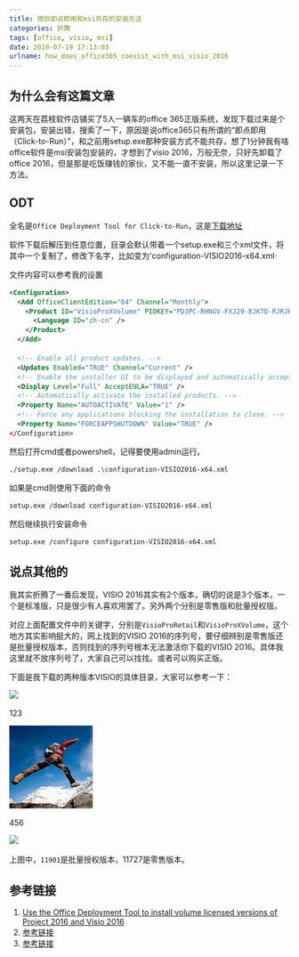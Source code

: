 ```yaml
---
title: 微软即点即用和msi共存的安装方法
categories: 折腾
tags: [office, visio, msi]
date: 2019-07-19 17:13:03
urlname: how_does_office365_coexist_with_msi_visio_2016
---
```


## 为什么会有这篇文章

这两天在荔枝软件店铺买了5人一辆车的office 365正版系统，发现下载过来是个安装包，安装出错，搜索了一下，原因是说office365只有所谓的“即点即用（Click-to-Run）”，和之前用setup.exe那种安装方式不能共存，想了1分钟我有啥office软件是msi安装包安装的，才想到了visio 2016，万般无奈，只好先卸载了office 2016，但是那是吃饭赚钱的家伙，又不能一直不安装，所以这里记录一下方法。

## ODT

全名是`Office Deployment Tool for Click-to-Run`，这是[下载地址](https://www.microsoft.com/en-us/download/details.aspx?id=49117)

软件下载后解压到任意位置，目录会默认带着一个setup.exe和三个xml文件，将其中一个复制了，修改下名字，比如变为'configuration-VISIO2016-x64.xml·

文件内容可以参考我的设置

``` xml
<Configuration>
  <Add OfficeClientEdition="64" Channel="Monthly">
    <Product ID="VisioProXVolume" PIDKEY="PD3PC-RHNGV-FXJ29-8JK7D-RJRJK" />
      <Language ID="zh-cn" />
    </Product>
  </Add>

  <!-- Enable all product updates. -->
  <Updates Enabled="TRUE" Channel="Current" />
  <!-- Enable the installer UI to be displayed and automatically accept the EULAs. -->
  <Display Level="Full" AcceptEULA="TRUE" />
  <!-- Automatically activate the installed products. -->
  <Property Name="AUTOACTIVATE" Value="1" />
  <!-- Force any applications blocking the installation to close. -->
  <Property Name="FORCEAPPSHUTDOWN" Value="TRUE" />
</Configuration>
```

然后打开cmd或者powershell，记得要使用admin运行。

``` bash
./setup.exe /download .\configuration-VISIO2016-x64.xml
```

如果是cmd则使用下面的命令

``` bash
setup.exe /download configuration-VISIO2016-x64.xml
```

然后继续执行安装命令

``` bash
setup.exe /configure configuration-VISIO2016-x64.xml
```

## 说点其他的

我其实折腾了一番后发现，VISIO 2016其实有2个版本，确切的说是3个版本，一个是标准版，只是很少有人喜欢用罢了。另外两个分别是零售版和批量授权版。

对应上面配置文件中的关键字，分别是`VisioProRetail`和`VisioProXVolume`，这个地方其实影响挺大的，网上找到的VISIO 2016的序列号，要仔细辨别是零售版还是批量授权版本，否则找到的序列号根本无法激活你下载的VISIO 2016。具体我这里就不放序列号了，大家自己可以找找。或者可以购买正版。

下面是我下载的两种版本VISIO的具体目录，大家可以参考一下：

![](微信截图_20190804064606.png)

123

![63433fa1bbdffdf508a34b01da80fa8a](20190719-微软即点即用和msi共存的软件安装方法.assets/63433fa1bbdffdf508a34b01da80fa8a.jpg)

456

![](C:/Users/tinyvane/Documents/新建文件夹/微信图片_20190725175609.jpg)

上图中，`11901`是批量授权版本，11727是零售版本。

## 参考链接

1. [Use the Office Deployment Tool to install volume licensed versions of Project 2016 and Visio 2016](https://docs.microsoft.com/en-us/deployoffice/use-the-office-deployment-tool-to-install-volume-licensed-editions-of-visio-2016)
2. [参考链接](http://www.wuliaole.com)
3. [参考链接](http://www.wuliaole.com)

